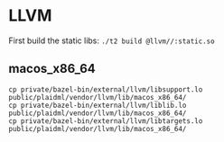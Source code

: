 # LLVM

First build the static libs:
`./t2 build @llvm//:static.so`

## macos_x86_64

```
cp private/bazel-bin/external/llvm/libsupport.lo public/plaidml/vendor/llvm/lib/macos_x86_64/
cp private/bazel-bin/external/llvm/liblib.lo public/plaidml/vendor/llvm/lib/macos_x86_64/
cp private/bazel-bin/external/llvm/libtargets.lo public/plaidml/vendor/llvm/lib/macos_x86_64/
```
